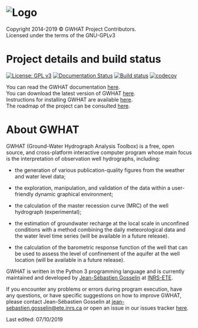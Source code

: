 ![Logo](https://github.com/jnsebgosselin/WHAT/blob/master/Images/WHAT_banner_lowres(150).png)
====
Copyright 2014-2019 © GWHAT Project Contributors.<br>
Licensed under the terms of the GNU-GPLv3

# Project details and build status

[![License: GPL v3](https://img.shields.io/badge/License-GPL%20v3-blue.svg)](./LICENSE)
[![Documentation Status](https://readthedocs.org/projects/gwhat/badge/?version=latest)](http://gwhat.readthedocs.io)
[![Build status](https://ci.appveyor.com/api/projects/status/7f2sr3ccd807ydjc/branch/master?svg=true)](https://ci.appveyor.com/project/jnsebgosselin/gwhat/branch/master)
[![codecov](https://codecov.io/gh/jnsebgosselin/gwhat/branch/master/graph/badge.svg)](https://codecov.io/gh/jnsebgosselin/gwhat)


You can read the GWHAT documentation [here](https://gwhat.readthedocs.io).<br>
You can download the latest version of GWHAT [here](https://github.com/jnsebgosselin/gwhat/releases/latest).<br>
Instructions for installing GWHAT are available [here](https://gwhat.readthedocs.io/en/latest/getting_started.html).<br>
The roadmap of the project can be consulted [here](https://github.com/jnsebgosselin/gwhat/milestones).

# About GWHAT

GWHAT (Ground-Water Hydrograph Analysis Toolbox) is a free, open source, and cross-platform interactive computer program whose main focus is the interpretation of observation well hydrographs, including:
* the generation of various publication-quality figures from the weather and water level data;

* the exploration, manipulation, and validation of the data within a user-friendly dynamic graphical environment;

* the calculation of the master recession curve (MRC) of the well hydrograph (experimental);

* the estimation of groundwater recharge at the local scale in unconfined conditions with a method combining the daily meteorological data and the water level time series (will be available in a future release).

* the calculation of the barometric response function of the well that can be used to assess the level of confinement of the aquifer at the well location (will be available in a future release).

GWHAT is written in the Python 3 programming language and is currently maintained and developed by [Jean-Sébastien Gosselin](http://www.liamg.ca/en/about-us/jean-sebastien-gosselin/) at [INRS-ETE](http://ete.inrs.ca/).

If you encounter any problems or errors during program execution, have any questions, or have specific suggestions on how to improve GWHAT, please contact Jean-Sébastien Gosselin at [jean-sebastien.gosselin@ete.inrs.ca](mailto:jean-sebastien.gosselin@ete.inrs.ca) or open an issue in our issues tracker [here](https://github.com/jnsebgosselin/gwhat/issues).


Last edited: 07/10/2019
